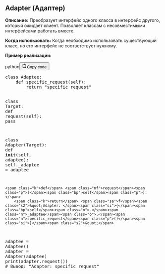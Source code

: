 <h2>Adapter (Адаптер)</h2>
<p><strong>Описание:</strong> Преобразует интерфейс одного класса в интерфейс другого, который ожидает клиент.
Позволяет классам с несовместимыми интерфейсами работать вместе.</p>
<p><strong>Когда использовать:</strong> Когда необходимо использовать существующий класс, но его интерфейс не соответствует нужному.</p>
<p><strong>Пример реализации:</strong></p>
<div class="code_element"><div class="lang_line"><text>python</text><button class="copy_code_button" onclick="CopyCode(this)"><svg style="width: 1.2em;height: 1.2em;" aria-hidden="true" xmlns="http://www.w3.org/2000/svg" fill="none" viewBox="0 0 24 24"><path stroke="currentColor" stroke-linecap="round" stroke-linejoin="round" stroke-width="2" d="M15 4h3a1 1 0 0 1 1 1v15a1 1 0 0 1-1 1H6a1 1 0 0 1-1-1V5a1 1 0 0 1 1-1h3m0 3h6m-5-4v4h4V3h-4Z"/></svg><text>Copy code</text></button></div><div class="code"><div class="highlight"><pre><span></span><span class="k">class</span> <span class="nc">Adaptee</span><span class="p">:</span>
    <span class="k">def</span> <span class="nf">specific_request</span><span class="p">(</span><span class="bp">self</span><span class="p">):</span>
        <span class="k">return</span> <span class="s2">&quot;specific request&quot;</span>

<span class="k">class</span> <span class="nc">Target</span><span class="p">:</span>
    <span class="k">def</span> <span class="nf">request</span><span class="p">(</span><span class="bp">self</span><span class="p">):</span>
        <span class="k">pass</span>

<span class="k">class</span> <span class="nc">Adapter</span><span class="p">(</span><span class="n">Target</span><span class="p">):</span>
    <span class="k">def</span> <span class="fm">__init__</span><span class="p">(</span><span class="bp">self</span><span class="p">,</span> <span class="n">adaptee</span><span class="p">):</span>
        <span class="bp">self</span><span class="o">.</span><span class="n">_adaptee</span> <span class="o">=</span> <span class="n">adaptee</span>

    <span class="k">def</span> <span class="nf">request</span><span class="p">(</span><span class="bp">self</span><span class="p">):</span>
        <span class="k">return</span> <span class="sa">f</span><span class="s2">&quot;Adapter: </span><span class="si">{</span><span class="bp">self</span><span class="o">.</span><span class="n">_adaptee</span><span class="o">.</span><span class="n">specific_request</span><span class="p">()</span><span class="si">}</span><span class="s2">&quot;</span>

<span class="n">adaptee</span> <span class="o">=</span> <span class="n">Adaptee</span><span class="p">()</span>
<span class="n">adapter</span> <span class="o">=</span> <span class="n">Adapter</span><span class="p">(</span><span class="n">adaptee</span><span class="p">)</span>
<span class="nb">print</span><span class="p">(</span><span class="n">adapter</span><span class="o">.</span><span class="n">request</span><span class="p">())</span>  <span class="c1"># Вывод: &quot;Adapter: specific request&quot;</span>
</pre></div></div></div>